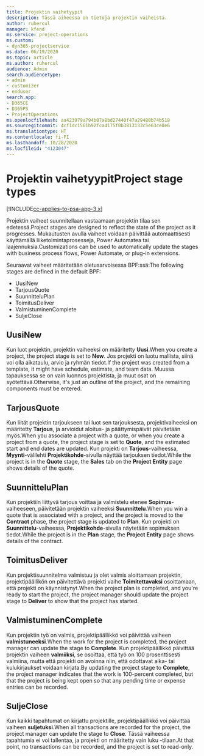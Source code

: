 ```yaml
---
title: Projektin vaihetyypit
description: Tässä aiheessa on tietoja projektin vaiheista.
author: ruhercul
manager: kfend
ms.service: project-operations
ms.custom:
- dyn365-projectservice
ms.date: 06/19/2020
ms.topic: article
ms.author: ruhercul
audience: Admin
search.audienceType:
- admin
- customizer
- enduser
search.app:
- D365CE
- D365PS
- ProjectOperations
ms.openlocfilehash: aa423979a794b07a8bd27440f47a29480b74b518
ms.sourcegitcommit: 4cf1dc1561b92fca4175f0b3813133c5e63ce8e6
ms.translationtype: HT
ms.contentlocale: fi-FI
ms.lasthandoff: 10/28/2020
ms.locfileid: "4123047"
---
```

# <a name="project-stage-types"></a><span data-ttu-id="0c1b1-103">Projektin vaihetyypit</span><span class="sxs-lookup"><span data-stu-id="0c1b1-103">Project stage types</span></span> 

[!INCLUDE[cc-applies-to-psa-app-3.x](../includes/cc-applies-to-psa-app-3x.md)]

<span data-ttu-id="0c1b1-104">Projektin vaiheet suunnitellaan vastaamaan projektin tilaa sen edetessä.</span><span class="sxs-lookup"><span data-stu-id="0c1b1-104">Project stages are designed to reflect the state of the project as it progresses.</span></span> <span data-ttu-id="0c1b1-105">Mukautusten avulla vaiheet voidaan päivittää automaattisesti käyttämällä liiketoimintaprosesseja, Power Automatea tai laajennuksia.</span><span class="sxs-lookup"><span data-stu-id="0c1b1-105">Customizations can be used to automatically update the stages with business process flows, Power Automate, or plug-in extensions.</span></span>

<span data-ttu-id="0c1b1-106">Seuraavat vaiheet määritetään oletusarvoisessa BPF:ssä:</span><span class="sxs-lookup"><span data-stu-id="0c1b1-106">The following stages are defined in the default BPF:</span></span>

- <span data-ttu-id="0c1b1-107">Uusi</span><span class="sxs-lookup"><span data-stu-id="0c1b1-107">New</span></span>
- <span data-ttu-id="0c1b1-108">Tarjous</span><span class="sxs-lookup"><span data-stu-id="0c1b1-108">Quote</span></span>
- <span data-ttu-id="0c1b1-109">Suunnittelu</span><span class="sxs-lookup"><span data-stu-id="0c1b1-109">Plan</span></span>
- <span data-ttu-id="0c1b1-110">Toimitus</span><span class="sxs-lookup"><span data-stu-id="0c1b1-110">Deliver</span></span>
- <span data-ttu-id="0c1b1-111">Valmistuminen</span><span class="sxs-lookup"><span data-stu-id="0c1b1-111">Complete</span></span>
- <span data-ttu-id="0c1b1-112">Sulje</span><span class="sxs-lookup"><span data-stu-id="0c1b1-112">Close</span></span> 

## <a name="new"></a><span data-ttu-id="0c1b1-113">Uusi</span><span class="sxs-lookup"><span data-stu-id="0c1b1-113">New</span></span>

<span data-ttu-id="0c1b1-114">Kun luot projektin, projektin vaiheeksi on määritetty **Uusi**.</span><span class="sxs-lookup"><span data-stu-id="0c1b1-114">When you create a project, the project stage is set to **New**.</span></span> <span data-ttu-id="0c1b1-115">Jos projekti on luotu mallista, siinä voi olla aikataulu, arvio ja ryhmän tiedot.</span><span class="sxs-lookup"><span data-stu-id="0c1b1-115">If the project was created from a template, it might have schedule, estimate, and team data.</span></span> <span data-ttu-id="0c1b1-116">Muussa tapauksessa se on vain luonnos projektista, ja muut osat on syötettävä.</span><span class="sxs-lookup"><span data-stu-id="0c1b1-116">Otherwise, it's just an outline of the project, and the remaining components must be entered.</span></span>

## <a name="quote"></a><span data-ttu-id="0c1b1-117">Tarjous</span><span class="sxs-lookup"><span data-stu-id="0c1b1-117">Quote</span></span>

<span data-ttu-id="0c1b1-118">Kun liität projektin tarjoukseen tai luot sen tarjouksesta, projektivaiheeksi on määritetty **Tarjous**, ja arvioidut aloitus- ja päättymispäivät päivitetään myös.</span><span class="sxs-lookup"><span data-stu-id="0c1b1-118">When you associate a project with a quote, or when you create a project from a quote, the project stage is set to **Quote**, and the estimated start and end dates are updated.</span></span> <span data-ttu-id="0c1b1-119">Kun projekti on **Tarjous**-vaiheessa, **Myynti**-välilehti **Projektikohde**-sivulla näyttää tarjouksen tiedot.</span><span class="sxs-lookup"><span data-stu-id="0c1b1-119">While the project is in the **Quote** stage, the **Sales** tab on the **Project Entity** page shows details of the quote.</span></span>

## <a name="plan"></a><span data-ttu-id="0c1b1-120">Suunnittelu</span><span class="sxs-lookup"><span data-stu-id="0c1b1-120">Plan</span></span>

<span data-ttu-id="0c1b1-121">Kun projektiin liittyvä tarjous voittaa ja valmistelu etenee **Sopimus**-vaiheeseen, päivitetään projektin vaiheeksi **Suunnittelu**.</span><span class="sxs-lookup"><span data-stu-id="0c1b1-121">When you win a quote that is associated with a project, and the project is moved to the **Contract** phase, the project stage is updated to **Plan**.</span></span> <span data-ttu-id="0c1b1-122">Kun projekti on **Suunnittelu**-vaiheessa, **Projektikohde**-sivulla näytetään sopimuksen tiedot.</span><span class="sxs-lookup"><span data-stu-id="0c1b1-122">While the project is in the **Plan** stage, the **Project Entity** page shows details of the contract.</span></span>

## <a name="deliver"></a><span data-ttu-id="0c1b1-123">Toimitus</span><span class="sxs-lookup"><span data-stu-id="0c1b1-123">Deliver</span></span>

<span data-ttu-id="0c1b1-124">Kun projektisuunnitelma valmistuu ja olet valmis aloittamaan projektin, projektipäällikön on päivitettävä projekti vaihe **Toimitettavaksi** osoittamaan, että projekti on käynnistynyt.</span><span class="sxs-lookup"><span data-stu-id="0c1b1-124">When the project plan is completed, and you're ready to start the project, the project manager should update the project stage to **Deliver** to show that the project has started.</span></span>

## <a name="complete"></a><span data-ttu-id="0c1b1-125">Valmistuminen</span><span class="sxs-lookup"><span data-stu-id="0c1b1-125">Complete</span></span> 

<span data-ttu-id="0c1b1-126">Kun projektin työ on valmis, projektipäällikkö voi päivittää vaiheen **valmistuneeksi**.</span><span class="sxs-lookup"><span data-stu-id="0c1b1-126">When the work for the project is completed, the project manager can update the stage to **Complete**.</span></span> <span data-ttu-id="0c1b1-127">Kun projektipäällikkö päivittää projektin vaiheen **valmiiksi**, se osoittaa, että työ on 100 prosenttisesti valmiina, mutta että projekti on avoinna niin, että odottavat aika- tai kulukirjaukset voidaan kirjata.</span><span class="sxs-lookup"><span data-stu-id="0c1b1-127">By updating the project stage to **Complete**, the project manager indicates that the work is 100-percent completed, but that the project is being kept open so that any pending time or expense entries can be recorded.</span></span>

## <a name="close"></a><span data-ttu-id="0c1b1-128">Sulje</span><span class="sxs-lookup"><span data-stu-id="0c1b1-128">Close</span></span>

<span data-ttu-id="0c1b1-129">Kun kaikki tapahtumat on kirjattu projektille, projektipäällikkö voi päivittää vaiheen **suljetuksi**.</span><span class="sxs-lookup"><span data-stu-id="0c1b1-129">When all transactions are recorded for the project, the project manager can update the stage to **Close**.</span></span> <span data-ttu-id="0c1b1-130">Tässä vaiheessa tapahtumia ei voi tallentaa, ja projekti on määritetty vain luku -tilaan.</span><span class="sxs-lookup"><span data-stu-id="0c1b1-130">At that point, no transactions can be recorded, and the project is set to read-only.</span></span>
